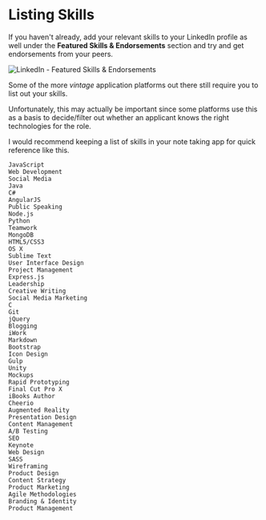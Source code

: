 # Listing Skills

If you haven't already, add your relevant skills to your LinkedIn profile as well under the **Featured Skills & Endorsements** section and try and get endorsements from your peers.

![LinkedIn - Featured Skills & Endorsements](https://i.imgur.com/PsFw37t.png)

Some of the more _vintage_ application platforms out there still require you to list out your skills.

Unfortunately, this may actually be important since some platforms use this as a basis to decide/filter out whether an applicant knows the right technologies for the role.

I would recommend keeping a list of skills in your note taking app for quick reference like this.

```text
JavaScript
Web Development
Social Media
Java
C#
AngularJS
Public Speaking
Node.js
Python
Teamwork
MongoDB
HTML5/CSS3
OS X
Sublime Text
User Interface Design
Project Management
Express.js
Leadership
Creative Writing
Social Media Marketing
C
Git
jQuery
Blogging
iWork
Markdown
Bootstrap
Icon Design
Gulp
Unity
Mockups
Rapid Prototyping
Final Cut Pro X
iBooks Author
Cheerio
Augmented Reality
Presentation Design
Content Management
A/B Testing
SEO
Keynote
Web Design
SASS
Wireframing
Product Design
Content Strategy
Product Marketing
Agile Methodologies
Branding & Identity
Product Management
```
